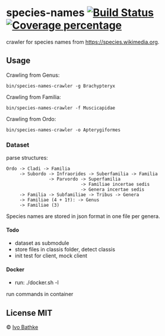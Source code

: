 # species-names [![Build Status][travis-image]][travis-url] [![Coverage percentage][coveralls-image]][coveralls-url]

crawler for species names from https://species.wikimedia.org.

## Usage

Crawling from Genus:

    bin/species-names-crawler -g Brachypteryx

Crawling from Familia:

    bin/species-names-crawler -f Muscicapidae

Crawling from Ordo:

    bin/species-names-crawler -o Apterygiformes

### Dataset

parse structures:

    Ordo -> Cladi -> Familia
         -> Subordo -> Infraorides -> Suberfamilia -> Familia
                    -> Parvordo -> Superfamilia
                                -> Familiae incertae sedis
                                -> Genera incertae sedis
         -> Familia -> Subfamiliae -> Tribus -> Genera
         -> Familiae (4 + 1†): -> Genus
         -> Familiae (3)

Species names are stored in json format in one file per genera.  

#### Todo
- dataset as submodule
- store files in classis folder, detect classis
- init test for client, mock client

#### Docker
- run: ./docker.sh -l

run commands in container

## License MIT

© [Ivo Bathke]()


[travis-image]: https://travis-ci.org/species-names/crawler.svg?branch=master
[travis-url]: https://travis-ci.org/species-names/crawler
[coveralls-image]: https://coveralls.io/repos/species-names/crawler/badge.svg
[coveralls-url]: https://coveralls.io/r/species-names/crawler
